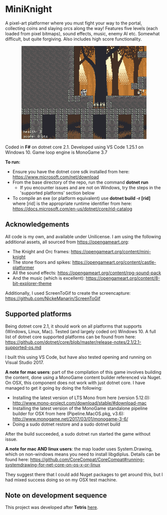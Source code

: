 # MiniKnight

A pixel-art platformer where you must fight your way to the portal, collecting coins and slaying orcs along the way! Features five levels (each loaded from pixel bitmaps), sound effects, music, enemy AI etc. Somewhat difficult, but quite forgiving. Also includes high score functionality.

<p align="center">
    <img alt="demo capture gif" src="./screencapture.gif">
</p>

Coded in __F#__ on dotnet core 2.1. Developed using VS Code 1.25.1 on Windows 10. Game loop engine is MonoGame 3.7

__To run:__

- Ensure you have the dotnet core sdk installed from here: <https://www.microsoft.com/net/download>
- From the base directory of the repo, run the command __dotnet run__
    - If you encounter issues and are not on Windows, try the steps in the 'supported platforms' section below
- To compile an exe (or platform equivalent) use __dotnet build -r [rid]__ where [rid] is the appropriate runtime identifier from here: <https://docs.microsoft.com/en-us/dotnet/core/rid-catalog>

## Acknowledgements

All code is my own, and available under Unilicense. I am using the following additional assets, all sourced from <https://opengameart.org>:

- The Knight and Orc frames: <https://opengameart.org/content/mini-knight>
- The stone floors and spikes: <https://opengameart.org/content/castle-platformer>
- All the sound effects: <https://opengameart.org/content/rpg-sound-pack>
- And the music (which is excellent): <https://opengameart.org/content/8-bit-explorer-theme>

Additionally, I used ScreenToGif to create the screencapture: <https://github.com/NickeManarin/ScreenToGif>

## Supported platforms

Being dotnet core 2.1, it should work on all platforms that supports (Windows, Linux, Mac). Tested (and largely coded on) Windows 10. A full list of dotnet core supported platforms can be found from here: <https://github.com/dotnet/core/blob/master/release-notes/2.1/2.1-supported-os.md>

I built this using VS Code, but have also tested opening and running on Visual Studio 2017.

__A note for mac users__: part of the compilation of this game involves building the content, done using a MonoGame content builder referenced via Nuget. On OSX, this component does not work with just dotnet core. I have managed to get it going by doing the following:

- Installing the latest version of LTS Mono from here (version 5.12.0): <http://www.mono-project.com/download/stable/#download-mac>
- Installing the latest version of the MonoGame standalone pipeline builder for OSX from here (Pipeline.MacOS.pkg, v3.6): <http://www.monogame.net/2017/03/01/monogame-3-6/>
- Doing a sudo dotnet restore and a sudo dotnet build

After the build succeeded, a sudo dotnet run started the game without issue.

__A note for mac AND linux users__: the map loader uses System.Drawing, which on non-windows means you need to install libgdiplus. Details can be found here: <https://github.com/CoreCompat/CoreCompat#running-systemdrawing-for-net-core-on-os-x-or-linux>

They suggest there that I could add Nuget packages to get around this, but I had mixed success doing so on my OSX test machine.

## Note on development sequence

This project was developed after __Tetris__ [here](https://github.com/ChrisPritchard/Tetris).